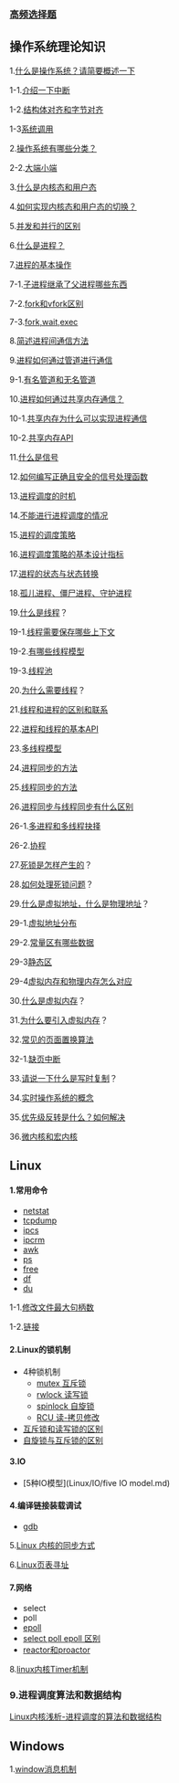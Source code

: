 ### [高频选择题](interview/interview-master/面试/操作系统/选择题.md)



## 操作系统理论知识

1.[什么是操作系统？请简要概述一下](interview/interview-master/面试/操作系统/OS/1.md)

1-1.[介绍一下中断](interview/interview-master/面试/操作系统/OS/1-1.md)

1-2.[结构体对齐和字节对齐](interview/interview-master/面试/操作系统/OS/1-2.md)

1-3[系统调用](interview/interview-master/面试/操作系统/OS/1-3.md)

2.[操作系统有哪些分类？](interview/interview-master/面试/操作系统/OS/2.md)

2-2.[大端小端](interview/interview-master/面试/操作系统/OS/2-2.md)

3.[什么是内核态和用户态](interview/interview-master/面试/操作系统/OS/3.md)

4.[如何实现内核态和用户态的切换？](interview/interview-master/面试/操作系统/OS/4.md)

5.[并发和并行的区别](interview/interview-master/面试/操作系统/OS/5.md)

6.[什么是进程？](interview/interview-master/面试/操作系统/OS/6.md)

7.[进程的基本操作](interview/interview-master/面试/操作系统/OS/7.md)

7-1.[子进程继承了父进程哪些东西](7-1.md)

7-2.[fork和vfork区别](7-2.md)

7-3.[fork,wait,exec](interview/interview-master/面试/操作系统/OS/7-3.md)

8.[简述进程间通信方法](interview/interview-master/面试/操作系统/OS/8.md)

9.[进程如何通过管道进行通信](interview/interview-master/面试/操作系统/OS/9.md)

9-1.[有名管道和无名管道](9-1.md)

10.[进程如何通过共享内存通信？](interview/interview-master/面试/操作系统/OS/10.md)

10-1.[共享内存为什么可以实现进程通信](interview/interview-master/面试/操作系统/OS/10-1.md)

10-2.[共享内存API](请你来说一下共享内存相关api.md)

11.[什么是信号](interview/interview-master/面试/操作系统/OS/11.md)

12.[如何编写正确且安全的信号处理函数](interview/interview-master/面试/操作系统/OS/12.md)

13.[进程调度的时机](interview/interview-master/面试/操作系统/OS/13.md)

14.[不能进行进程调度的情况](interview/interview-master/面试/操作系统/OS/14.md)

15.[进程的调度策略](interview/interview-master/面试/操作系统/OS/15.md)

16.[进程调度策略的基本设计指标](interview/interview-master/面试/操作系统/OS/16.md)

17.[进程的状态与状态转换](interview/interview-master/面试/操作系统/OS/17.md)

18.[孤儿进程、僵尸进程、守护进程](interview/interview-master/面试/操作系统/OS/18.md)

19.[什么是线程](interview/interview-master/面试/操作系统/OS/19.md)？

19-1.[线程需要保存哪些上下文](interview/interview-master/面试/操作系统/OS/19-1.md)

19-2.[有哪些线程模型](19-2.md)

19-3.[线程池](19-3.md)

20.[为什么需要线程](interview/interview-master/面试/操作系统/OS/20.md)？

21.[线程和进程的区别和联系](interview/interview-master/面试/操作系统/OS/21.md)

22.[进程和线程的基本API](interview/interview-master/面试/操作系统/OS/22.md)

23.[多线程模型](interview/interview-master/面试/操作系统/OS/23.md)

24.[进程同步的方法](interview/interview-master/面试/操作系统/OS/24.md)

25.[线程同步的方法](interview/interview-master/面试/操作系统/OS/25.md)

26.[进程同步与线程同步有什么区别](interview/interview-master/面试/操作系统/OS/26.md)

26-1.[多进程和多线程抉择](interview/interview-master/面试/操作系统/OS/26-1.md)

26-2.[协程](interview/interview-master/面试/操作系统/OS/26-2.md)

27.[死锁是怎样产生的](interview/interview-master/面试/操作系统/OS/27.md)？

28.[如何处理死锁问题](interview/interview-master/面试/操作系统/OS/28.md)？

29.[什么是虚拟地址，什么是物理地址](interview/interview-master/面试/操作系统/OS/29.md)？

29-1.[虚拟地址分布](29-1.md)

29-2.[常量区有哪些数据](29-2.md)

29-3[静态区](29-3.md)

29-4[虚拟内存和物理内存怎么对应](29-4.md)

30.[什么是虚拟内存](interview/interview/interview-master/面试/操作系统/OS/30.md)？

31.[为什么要引入虚拟内存](31.md)？

32.[常见的页面置换算法](32.md)

32-1.[缺页中断](32-1.md)

33.[请说一下什么是写时复制](33.md)？

34.[实时操作系统的概念](34.md)

35.[优先级反转是什么？如何解决](35.md)

36.[微内核和宏内核](36.md)



## Linux

#### 1.常用命令

* [netstat](netstat.md)
* [tcpdump](tcpdump.md)
* [ipcs](ipcs.md)
* [ipcrm](ipcrm.md)
* [awk](awk.md)
* [ps](interview/interview/interview-master/面试/操作系统/Linux/command/ps.md)
* [free](free.md)
* [df](interview2/interview/interview-master/面试/操作系统/Linux/command/df.md)
* [du](du.md)

1-1.[修改文件最大句柄数](interview/interview-master/面试/操作系统/Linux/1-1.md)

1-2.[链接](interview/interview-master/面试/操作系统/Linux/1-2.md)

#### 2.Linux的锁机制

* 4种锁机制
  * [mutex 互斥锁](interview/interview-master/面试/操作系统/Linux/lock/mutex.md)
  * [rwlock 读写锁](rwlock.md)	
  * [spinlock 自旋锁](spinlock.md)
  * [RCU 读-拷贝修改](RCU.md)
* [互斥锁和读写锁的区别](mutex和rwlock区别.md)
* [自旋锁与互斥锁的区别](mutex和spinlock区别.md)

#### 3.IO

* [5种IO模型](Linux/IO/five IO model.md)

#### 4.编译链接装载调试

* [gdb](gdb.md)

5.[Linux 内核的同步方式](interview/interview-master/面试/操作系统/Linux/5.md)

6.[Linux页表寻址](interview/interview-master/面试/操作系统/Linux/6.md)

#### 7.网络

* select
* poll
* [epoll](interview/interview-master/面试/操作系统/Linux/net/7-3.md)
* [select poll epoll 区别](7-4.md)
* [reactor和proactor](7-5.md)

8.[linux内核Timer机制](interview/interview-master/面试/操作系统/Linux/8.md)

### 9.进程调度算法和数据结构

[Linux内核浅析-进程调度的算法和数据结构](进程调度的算法和数据结构.md)

## Windows

1.[window消息机制](interview/interview-master/面试/操作系统/Windows/1.md)

